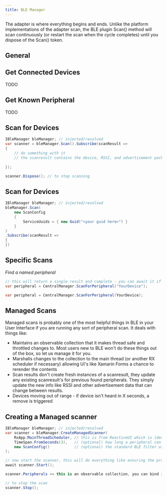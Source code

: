 ```yaml
---
title: BLE Manager
---
```

The adapter is where everything begins and ends.  Unlike the platform implementations of the adapter scan, the BLE plugin Scan()
method will scan continuously (or restart the scan when the cycle completes) until you dispose of the Scan() token.


## General

## Get Connected Devices
TODO

## Get Known Peripheral
TODO

## Scan for Devices

```csharp
IBleManager bleManager; // injected/resolved
var scanner = bleManager.Scan().Subscribe(scanResult => 
{
    // do something with it
    // the scanresult contains the device, RSSI, and advertisement packet
        
});

scanner.Dispose(); // to stop scanning
```


## Scan for Devices 
```csharp
IBleManager bleManager; // injected/resolved
bleManager.Scan(
    new ScanConfig 
    {
        ServiceUuids = { new Guid("<your guid here>") }
    }
)
.Subscribe(scanResult => 
{
})
```


## Specific Scans

_Find a named peripheral_

```csharp
// this will return a single result and complete - you can await it if you want
var peripheral = CentralManager.ScanForPeripheral("YourDevice");

var peripheral = CentralManager.ScanForPeripheral(YourDevice);
```


## Managed Scans

Managed scans is probably one of the most helpful things in BLE in your User Interface if you are running any sort of peripheral scan.  It deals with things like:

* Maintains an observable collection that it makes thread safe and throttled changes to. Most users new to BLE won't do these things out of the box, so let us manage it for you.
* Marshalls changes to the collection to the main thread (or another RX scheduler if necessary) allowing UI's like Xamarin Forms a chance to rerender the contents
* Scan results don't create fresh instances of a scanresult, they update any existing scanresult's for previous found peripherals.  They simply update the new info like RSSI and other advertisement data that can change between results.
* Devices moving out of range - if device isn't heard in X seconds, a remove is triggered


## Creating a Managed scanner

```csharp
IBleManager bleManager; // injected/resolved
var scanner = bleManager.CreateManagedScanner(
    RxApp.MainThreadScheduler, // this is from ReactiveUI which is ideal for this scenario as this will put changes on the main thread for your UI to render
    TimeSpan.FromSeconds(3),   // (optional) how long a peripheral can go "underheard" before being removed from the list.  Defaults to 3 seconds
    new ScanConfig()           // (optional) the standard BLE filter used by the regular Shiny scanner
);

// now start the scanner, this will do everything like ensuring the proper permissions
await scanner.Start();

scanner.Peripherals <= this is an observable collection, you can bind it directly to a page and watch it update live

// to stop the scan
scanner.Stop();
```
